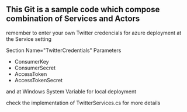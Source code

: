 ## This Git is a sample code which compose combination of Services and Actors

remember to enter your own Twitter credencials
for azure deployment at the Service setting

Section Name="TwitterCredentials"
Parameters 
* ConsumerKey
* ConsumerSecret
* AccessToken
* AccessTokenSecret

and at Windows System Variable
for local deployment

check the implementation of TwitterServices.cs
for more details
